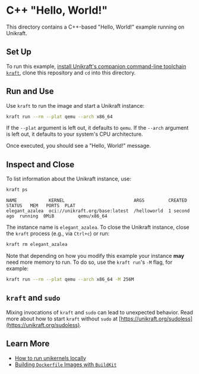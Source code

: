 # C++ "Hello, World!"

This directory contains a C++-based "Hello, World!" example running on Unikraft.

## Set Up

To run this example, [install Unikraft's companion command-line toolchain `kraft`](https://unikraft.org/docs/cli), clone this repository and `cd` into this directory.

## Run and Use

Use `kraft` to run the image and start a Unikraft instance:

```bash
kraft run --rm --plat qemu --arch x86_64
```

If the `--plat` argument is left out, it defaults to `qemu`.
If the `--arch` argument is left out, it defaults to your system's CPU architecture.

Once executed, you should see a "Hello, World!" message.

## Inspect and Close

To list information about the Unikraft instance, use:

```bash
kraft ps
```

```text
NAME            KERNEL                          ARGS         CREATED       STATUS   MEM   PORTS  PLAT
elegant_azalea  oci://unikraft.org/base:latest  /helloworld  1 second ago  running  0MiB         qemu/x86_64
```

The instance name is `elegant_azalea`.
To close the Unikraft instance, close the `kraft` process (e.g., via `Ctrl+c`) or run:

```bash
kraft rm elegant_azalea
```

Note that depending on how you modify this example your instance **may** need more memory to run.
To do so, use the `kraft run`'s `-M` flag, for example:

```bash
kraft run --rm --plat qemu --arch x86_64 -M 256M
```

## `kraft` and `sudo`

Mixing invocations of `kraft` and `sudo` can lead to unexpected behavior.
Read more about how to start `kraft` without `sudo` at [https://unikraft.org/sudoless](https://unikraft.org/sudoless).

## Learn More

- [How to run unikernels locally](https://unikraft.org/docs/cli/running)
- [Building `Dockerfile` Images with `BuildKit`](https://unikraft.org/guides/building-dockerfile-images-with-buildkit)

